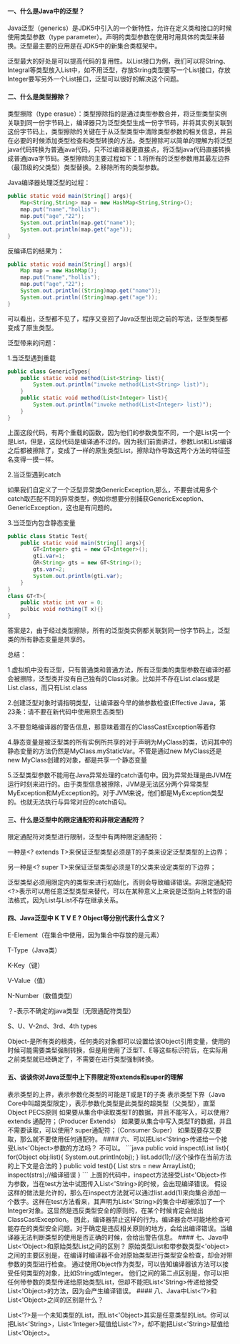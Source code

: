 #### 一、什么是Java中的泛型？

Java泛型（generics）是JDK5中引入的一个新特性，允许在定义类和接口的时候使用类型参数（type parameter）。声明的类型参数在使用时用具体的类型来替换。泛型最主要的应用是在JDK5中的新集合类框架中。

泛型最大的好处是可以提高代码的复用性。以List接口为例，我们可以将String、Integral等类型放入List中，如不用泛型，存放String类型要写一个List接口，存放Integer要写另外一个List接口，泛型可以很好的解决这个问题。

#### 二、什么是类型擦除？

类型擦除（type erasue）：类型擦除指的是通过类型参数合并，将泛型类型实例关联到同一份字节码上，编译器只为泛型类型生成一份字节码，并将其实例关联到这份字节码上，类型擦除的关键在于从泛型类型中清除类型参数的相关信息，并且在必要的时候添加类型检查和类型转换的方法。类型擦除可以简单的理解为将泛型java代码转换为普通java代码，只不过编译器更直接点，将泛型java代码直接转换成普通java字节码。类型擦除的主要过程如下：1.将所有的泛型参数用其最左边界（最顶级的父类型）类型替换。2.移除所有的类型参数。

Java编译器处理泛型的过程：

```java
public static void main(String[] args){
    Map<String,String> map = new HashMap<String,String>();
    map.put("name","hollis");
    map.put("age","22");
    System.out.println(map.get("name"));
    System.out.println(map.get("age"));
}
```

反编译后的结果为：

```java
public static void main(String[] args){
    Map map = new HashMap();
    map.put("name","hollis");
    map.put("age","22");
    System.out.println((String)map.get("name"));
    System.out.println((String)map.get("age"));
}
```

可以看出，泛型都不见了，程序又变回了Java泛型出现之前的写法，泛型类型都变成了原生类型。

泛型带来的问题：

1.当泛型遇到重载

```java
public class GenericTypes{
    public static void method(List<String> list){
        System.out.println("invoke method(List<String> list)");
    }
    public static void method(List<Integer> list){
        System.out.println("invoke method(List<Integer> list)");
    }
}
```

上面这段代码，有两个重载的函数，因为他们的参数类型不同，一个是List<String>另一个是List<Integer>，但是，这段代码是编译通不过的。因为我们前面讲过，参数List<Integer>和List<String>编译之后都被擦除了，变成了一样的原生类型List，擦除动作导致这两个方法的特征签名变得一摸一样。

2.当泛型遇到catch

如果我们自定义了一个泛型异常类GenericException,那么，不要尝试用多个catch取匹配不同的异常类型，例如你想要分别捕获GenericException、GenericException，这也是有问题的。

3.当泛型内包含静态变量

```java
public class Static Test{
    public static void main(String[] args){
        GT<Integer> gti = new GT<Integer>();
        gti.var=1;
        GR<String> gts = new GT<String>();
        gts.var=2;
        System.out.println(gti.var);
    }
}
class GT<T>{
    public static int var = 0;
    pulbic void nothing(T x){}
}
```

答案是2，由于经过类型擦除，所有的泛型类实例都关联到同一份字节码上，泛型类的所有静态变量是共享的。

总结：

1.虚拟机中没有泛型，只有普通类和普通方法，所有泛型类的类型参数在编译时都会被擦除，泛型类并没有自己独有的Class对象。比如并不存在List<String>.class或是List<Integer>.class，而只有List.class

2.创建泛型对象时请指明类型，让编译器今早的做参数检查(Effective Java，第23条：请不要在新代码中使用原生态类型)

3.不要忽略编译器的警告信息，那意味着潜在的ClassCastException等着你

4.静态变量是被泛型类的所有实例所共享的对于声明为MyClass<T>的类，访问其中的静态变量的方法仍然是MyClass.myStaticVar。不管是通过new MyClass<String>还是new MyClass<Integer>创建的对象，都是共享一个静态变量

5.泛型类型参数不能用在Java异常处理的catch语句中。因为异常处理是由JVM在运行时刻来进行的。由于类型信息被擦除，JVM是无法区分两个异常类型MyException<String>和MyException<Integer>的。对于JVM来说，他们都是MyException类型的。也就无法执行与异常对应的catch语句。

#### 三、什么是泛型中的限定通配符和非限定通配符？

限定通配符对类型进行限制，泛型中有两种限定通配符：

一种是<? extends T>来保证泛型类型必须是T的子类来设定泛型类型的上边界；

另一种是<? super T>来保证泛型类型必须是T的父类来设定类型的下边界；

泛型类型必须用限定内的类型来进行初始化，否则会导致编译错误。非限定通配符<?>表示可以用任意泛型类型来替代，可以在某种意义上来说是泛型向上转型的语法格式，因为List<String>与List<Object>不存在继承关系。

#### 四、Java泛型中 K T V E ? Object等分别代表什么含义？

E-Element（在集合中使用，因为集合中存放的是元素）

T-Type（Java类）

K-Key（键）

V-Value（值）

N-Number（数值类型）

？-表示不确定的java类型（无限通配符类型）

S、U、V-2nd、3rd、4th types

Object-是所有类的根类，任何类的对象都可以设置给该Object引用变量，使用的时候可能需要类型强制转换，但是用使用了泛型T、E等这些标识符后，在实际用之前类型就已经确定了，不需要在进行类型强制转换。

#### 五、谈谈你对Java泛型中上下界限定符extends和super的理解

<? extends T>表示类型的上界，表示参数化类型的可能是T或是T的子类

<? super T>表示类型下界（Java Core中叫超类型限定），表示参数化类型是此类型的超类型（父类型），直至Object

PECS原则

如果要从集合中读取类型T的数据，并且不能写入，可以使用? extends 通配符；（Producer Extends）

如果要从集合中写入类型T的数据，并且不需要读取，可以使用? super通配符；（Consumer Super）

如果既要存又要取，那么就不要使用任何通配符。

#### 六、可以把List<'String>传递给一个接受List<'Object>参数的方法吗？

不可以。

```java
public void inspect(List<Object> list){
    for(Object obj:list){
        System.out.println(obj);
    }
    list.add(1);//这个操作在当前方法的上下文是合法的
}

public void test(){
    List<String> strs = new ArrayList<String>();
    inspect(strs);//编译错误
}
```

上面的代码中，inspect方法接受List<'Object>作为参数，当在test方法中试图传入List<'String>的时候，会出现编译错误。

假设这样的做法是允许的，那么在inspect方法就可以通过list.add(1)来向集合添加一个数字。这样在test方法看来，其声明为List<'String>的集合中却被添加了一个Integer对象。这显然是违反类型安全的原则的，在某个时候肯定会抛出ClassCastException。

因此，编译器禁止这样的行为。编译器会尽可能地检查可能存在的类型安全问题。对于确定是违反相关原则的地方，会给出编译错误。当编译器无法判断类型的使用是否正确的时候，会给出警告信息。

#### 七、Java中List<‘Object>和原始类型List之间的区别？

原始类型List和带参数类型<'object>之间的主要区别是，在编译时编译器不会对原始类型进行类型安全检查，却会对带参数的类型进行检查。

通过使用Object作为类型，可以告知编译器该方法可以接受任何类型的对象，比如String或Integer。

他们之间的第二点区别是，你可以把任何带参数的类型传递给原始类型List，但却不能把List<'String>传递给接受List<'Object>的方法，因为会产生编译错误。

#### 八、Java中List<'?>和List<'Object>之间的区别是什么？

List<'?>是一个未知类型的List，而List<'Object>其实是任意类型的List。你可以把List<'String>，List<'Integer>赋值给List<'?>，却不能把List<'String>赋值给List<'Object>。